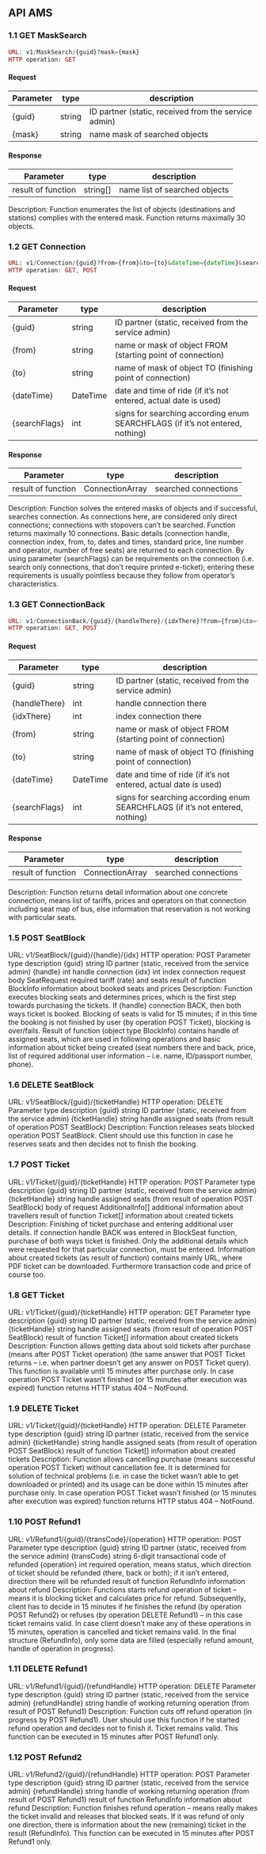 ## API AMS

### 1.1 GET MaskSearch

```php
URL: v1/MaskSearch/{guid}?mask={mask}
HTTP operation: GET
```

#### Request

Parameter          | type       | description
-------------------|------------|-------------
{guid}             | string     | ID partner (static, received from the service admin)
{mask}             | string     | name mask of searched objects

#### Response

Parameter          | type       | description
-------------------|------------|-------------
result of function | string[]   | name list of searched objects

Description: Function enumerates the list of objects (destinations and stations) complies with the entered mask. Function returns maximally 30 objects.

### 1.2 GET Connection

```php
URL: v1/Connection/{guid}?from={from}&to={to}&dateTime={dateTime}&searchFlags={searchFlags}
HTTP operation: GET, POST
```

#### Request

Parameter          | type       | description
-------------------|------------|-------------
{guid}             | string     | ID partner (static, received from the service admin)
{from}             | string     | name or mask of object FROM (starting point of connection)
{to}               | string     | name of mask of object TO (finishing point of connection)
{dateTime}         | DateTime   | date and time of ride (if it’s not entered, actual date is used)
{searchFlags}      | int        | signs for searching according enum SEARCHFLAGS (if it’s not entered, nothing)

#### Response

Parameter          | type            | description
-------------------|-----------------|-------------
result of function | ConnectionArray | searched connections

Description: Function solves the entered masks of objects and if successful, searches connection. As connections here, are considered only direct connections; connections with stopovers can’t be searched. Function returns maximally 10 connections. Basic details (connection handle, connection index, from, to, dates and times, standard price, line number and operator, number of free seats) are returned to each connection. By using parameter {searchFlags} can be requirements on the connection (i.e. search only connections, that don’t require printed e-ticket); entering these requirements is usually pointless because they follow from operator’s characteristics.

### 1.3 GET ConnectionBack

```php
URL: v1/ConnectionBack/{guid}/{handleThere}/{idxThere}?from={from}&to={to}&dateTime={dateTime}&searchFlags={searchFlags}
HTTP operation: GET, POST
```

#### Request

Parameter          | type       | description
-------------------|------------|-------------
{guid}             | string     | ID partner (static, received from the service admin)
{handleThere}      | int        | handle connection there
{idxThere}         | int        | index connection there
{from}             | string     | name or mask of object FROM (starting point of connection)
{to}               | string     | name of mask of object TO (finishing point of connection)
{dateTime}         | DateTime   | date and time of ride (if it’s not entered, actual date is used)
{searchFlags}      | int        | signs for searching according enum SEARCHFLAGS (if it’s not entered, nothing)

#### Response

Parameter          | type            | description
-------------------|-----------------|-------------
result of function | ConnectionArray | searched connections

Description: Function returns detail information about one concrete connection, means list of tariffs, prices and operators on that connection including seat map of bus, else information that reservation is not working with particular seats.

### 1.5 POST SeatBlock
URL: v1/SeatBlock/{guid}/{handle}/{idx}
HTTP operation: POST
Parameter	type	description
{guid}	string	ID partner (static, received from the service admin)
{handle}	int	handle connection
{idx}	int	index connection
request body	SeatRequest	required tariff (rate) and seats
result of function	BlockInfo	information about booked seats and prices
Description:
Function executes blocking seats and determines prices, which is the first step towards purchasing the tickets. If {handle} connection BACK, then both ways ticket is booked. Blocking of seats is valid for 15 minutes; if in this time the booking is not finished by user (by operation POST Ticket), blocking is over/fails.
Result of function (object type BlockInfo) contains handle of assigned seats, which are used in following operations and basic information about ticket being created (seat numbers there and back, price, list of required additional user information – i.e. name, ID/passport number, phone).

### 1.6 DELETE SeatBlock
URL: v1/SeatBlock/{guid}/{ticketHandle}
HTTP operation: DELETE
Parameter	type	description
{guid}	string	ID partner (static, received from the service admin)
{ticketHandle}	string	handle assigned seats (from result of operation POST SeatBlock)
Description:
Function releases seats blocked operation POST SeatBlock. Client should use this function in case he reserves seats and then decides not to finish the booking.

### 1.7 POST Ticket
URL: v1/Ticket/{guid}/{ticketHandle}
HTTP operation: POST
Parameter	type	description
{guid}	string	ID partner (static, received from the service admin)
{ticketHandle}	string	handle assigned seats (from result of operation POST SeatBlock)
body of request	AdditionalInfo[]	additional information about travellers
result of function	Ticket[]	information about created tickets
Description:
Finishing of ticket purchase and entering additional user details.
If connection handle BACK was entered in BlockSeat function, purchase of both ways ticket is finished. Only the additional details which were requested for that particular connection, must be entered.
Information about created tickets (as result of function) contains mainly URL, where PDF ticket can be downloaded. Furthermore transaction code and price of course too.

### 1.8 GET Ticket
URL: v1/Ticket/{guid}/{ticketHandle}
HTTP operation: GET
Parameter	type	description
{guid}	string	ID partner (static, received from the service admin)
{ticketHandle}	string	handle assigned seats (from result of operation POST SeatBlock)
result of function	Ticket[]	information about created tickets
Description:
Function allows getting data about sold tickets after purchase (means after POST Ticket operation) (the same answer that POST Ticket returns – i.e. when partner doesn’t get any answer on POST Ticket query). This function is available until 15 minutes after purchase only.
In case operation POST Ticket wasn’t finished (or 15 minutes after execution was expired) function returns HTTP status 404 – NotFound.

### 1.9 DELETE Ticket
URL: v1/Ticket/{guid}/{ticketHandle}
HTTP operation: DELETE
Parameter	type	description
{guid}	string	ID partner (static, received from the service admin)
{ticketHandle}	string	handle assigned seats (from result of operation POST SeatBlock)
result of function	Ticket[]	information about created tickets
Description:
Function allows cancelling purchase (means successful operation POST Ticket) without cancellation fee. It is determined for solution of technical problems (i.e. in case the ticket wasn’t able to get downloaded or printed) and its usage can be done within 15 minutes after purchase only.
In case operation POST Ticket wasn’t finished (or 15 minutes after execution was expired) function returns HTTP status 404 – NotFound.

### 1.10 POST Refund1
URL: v1/Refund1/{guid}/{transCode}/{operation}
HTTP operation: POST
Parameter	type	description
{guid}	string	ID partner (static, received from the service admin)
{transCode}	string	6-digit transactional code of refunded
{operation}	int	required operation, means status, which direction of ticket should be refunded (there, back or both); if it isn’t entered, direction there will be refunded
result of function	RefundInfo	information about refund
Description:
Functions starts refund operation of ticket – means it is blocking ticket and calculates price for refund. Subsequently, client has to decide in 15 minutes if he finishes the refund (by operation POST Refund2) or refuses (by operation DELETE Refund1) – in this case ticket remains valid. In case client doesn’t make any of these operations in 15 minutes, operation is cancelled and ticket remains valid.
In the final structure (RefundInfo), only some data are filled (especially refund amount, handle of operation in progress).

### 1.11 DELETE Refund1
URL: v1/Refund1/{guid}/{refundHandle}
HTTP operation: DELETE
Parameter	type	description
{guid}	string	ID partner (static, received from the service admin)
{refundHandle}	string	handle of working returning operation (from result of POST Refund1)
Description:
Function cuts off refund operation (in progress by POST Refund1). User should use this function if he started refund operation and decides not to finish it. Ticket remains valid.
This function can be executed in 15 minutes after POST Refund1 only.

### 1.12 POST Refund2
URL: v1/Refund2/{guid}/{refundHandle}
HTTP operation: POST
Parameter	type	description
{guid}	string	ID partner (static, received from the service admin)
{refundHandle}	string	handle of working returning operation (from result of POST Refund1)
result of function	RefundInfo	information about refund
Description:
Function finishes refund operation – means really makes the ticket invalid and releases that blocked seats. If it was refund of only one direction, there is information about the new (remaining) ticket in the result (RefundInfo).
This function can be executed in 15 minutes after POST Refund1 only.
